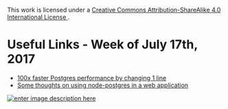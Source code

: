 This work is licensed under a [Creative Commons Attribution-ShareAlike 4.0 International License ](http://creativecommons.org/licenses/by-sa/4.0/).

Useful Links - Week of July 17th, 2017
======

- [100x faster Postgres performance by changing 1 line](https://www.datadoghq.com/blog/100x-faster-postgres-performance-by-changing-1-line/)
- [Some thoughts on using node-postgres in a web application](https://gist.github.com/brianc/f906bacc17409203aee0)

[![enter image description here](https://i.creativecommons.org/l/by-sa/4.0/80x15.png) ](http://creativecommons.org/licenses/by-sa/4.0/)
